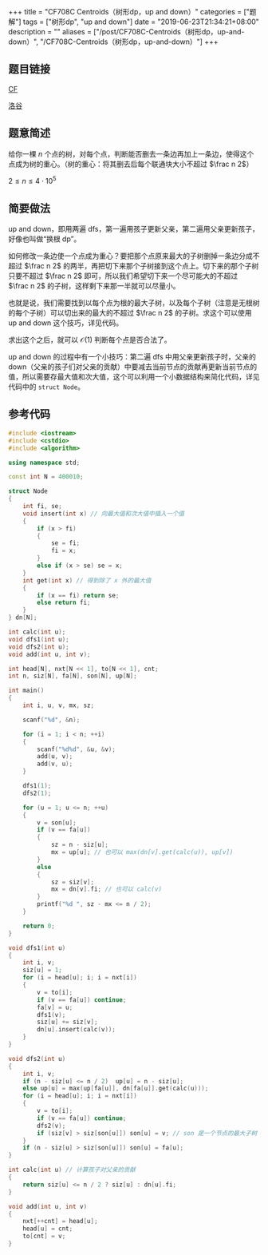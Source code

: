 +++
title = "CF708C Centroids（树形dp，up and down）"
categories = ["题解"]
tags = ["树形dp", "up and down"]
date = "2019-06-23T21:34:21+08:00"
description = ""
aliases = ["/post/CF708C-Centroids（树形dp，up-and-down）", "/CF708C-Centroids（树形dp，up-and-down）"]
+++


## 题目链接

[CF](https://codeforc.es/contest/708/problem/C)

[洛谷](https://www.luogu.org/problemnew/show/CF708C)

## 题意简述

给你一棵 $n$ 个点的树，对每个点，判断能否删去一条边再加上一条边，使得这个点成为树的重心。（树的重心：将其删去后每个联通块大小不超过 $\frac n 2$）

$2\le n\le 4\cdot10^5​$

<!--more-->

## 简要做法

up and down，即用两遍 dfs，第一遍用孩子更新父亲，第二遍用父亲更新孩子，好像也叫做“换根 dp”。

如何修改一条边使一个点成为重心？要把那个点原来最大的子树删掉一条边分成不超过 $\frac n 2$ 的两半，再把切下来那个子树接到这个点上。切下来的那个子树只要不超过 $\frac n 2$ 即可，所以我们希望切下来一个尽可能大的不超过 $\frac n 2$ 的子树，这样剩下来那一半就可以尽量小。

也就是说，我们需要找到以每个点为根的最大子树，以及每个子树（注意是无根树的每个子树）可以切出来的最大的不超过 $\frac n 2$ 的子树。求这个可以使用 up and down 这个技巧，详见代码。

求出这个之后，就可以 $\mathcal O(1)$ 判断每个点是否合法了。

up and down 的过程中有一个小技巧：第二遍 dfs 中用父亲更新孩子时，父亲的 down（父亲的孩子们对父亲的贡献）中要减去当前节点的贡献再更新当前节点的值，所以需要存最大值和次大值，这个可以利用一个小数据结构来简化代码，详见代码中的 `struct Node`。

## 参考代码

```cpp
#include <iostream>
#include <cstdio>
#include <algorithm>

using namespace std;

const int N = 400010;

struct Node
{
    int fi, se;
    void insert(int x) // 向最大值和次大值中插入一个值
    {
        if (x > fi)
        {
            se = fi;
            fi = x;
        }
        else if (x > se) se = x;
    }
    int get(int x) // 得到除了 x 外的最大值
    {
        if (x == fi) return se;
        else return fi;
    }
} dn[N];

int calc(int u);
void dfs1(int u);
void dfs2(int u);
void add(int u, int v);

int head[N], nxt[N << 1], to[N << 1], cnt;
int n, siz[N], fa[N], son[N], up[N];

int main()
{
    int i, u, v, mx, sz;

    scanf("%d", &n);

    for (i = 1; i < n; ++i)
    {
        scanf("%d%d", &u, &v);
        add(u, v);
        add(v, u);
    }

    dfs1(1);
    dfs2(1);

    for (u = 1; u <= n; ++u)
    {
        v = son[u];
        if (v == fa[u])
        {
            sz = n - siz[u];
            mx = up[u]; // 也可以 max(dn[v].get(calc(u)), up[v])
        }
        else
        {
            sz = siz[v];
            mx = dn[v].fi; // 也可以 calc(v)
        }
        printf("%d ", sz - mx <= n / 2);
    }

    return 0;
}

void dfs1(int u)
{
    int i, v;
    siz[u] = 1;
    for (i = head[u]; i; i = nxt[i])
    {
        v = to[i];
        if (v == fa[u]) continue;
        fa[v] = u;
        dfs1(v);
        siz[u] += siz[v];
        dn[u].insert(calc(v));
    }
}

void dfs2(int u)
{
    int i, v;
    if (n - siz[u] <= n / 2)  up[u] = n - siz[u];
    else up[u] = max(up[fa[u]], dn[fa[u]].get(calc(u)));
    for (i = head[u]; i; i = nxt[i])
    {
        v = to[i];
        if (v == fa[u]) continue;
        dfs2(v);
        if (siz[v] > siz[son[u]]) son[u] = v; // son 是一个节点的最大子树
    }
    if (n - siz[u] > siz[son[u]]) son[u] = fa[u];
}

int calc(int u) // 计算孩子对父亲的贡献
{
    return siz[u] <= n / 2 ? siz[u] : dn[u].fi;
}

void add(int u, int v)
{
    nxt[++cnt] = head[u];
    head[u] = cnt;
    to[cnt] = v;
}
```

